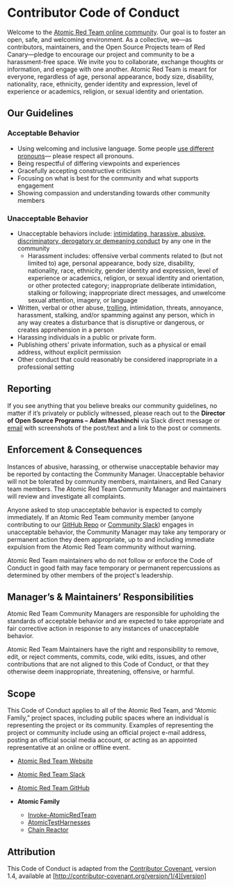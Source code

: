 # Contributor Code of Conduct

Welcome to the [Atomic Red Team online community](https://atomicredteam.io/). Our goal is to foster an open, safe, and welcoming environment. As a collective, we—as contributors, maintainers, and the Open Source Projects team of Red Canary—pledge to encourage our project and community to be a harassment-free space. We invite you to collaborate, exchange thoughts or information, and engage with one another. Atomic Red Team is meant for everyone, regardless of age, personal appearance, body size, disability, nationality, race, ethnicity, gender identity and expression, level of experience or academics, religion, or sexual identity and orientation. 

## Our Guidelines

### Acceptable Behavior

* Using welcoming and inclusive language. Some people [use different pronouns](https://www.npr.org/2021/06/02/996319297/gender-identity-pronouns-expression-guide-lgbtq)— please respect all pronouns.
* Being respectful of differing viewpoints and experiences
* Gracefully accepting constructive criticism
* Focusing on what is best for the community and what supports engagement
* Showing compassion and understanding towards other community members

### Unacceptable Behavior

* Unacceptable behaviors include: [intimidating, harassive, abusive, discriminatory, derogatory or demeaning conduct](https://www.doi.gov/employees/anti-harassment/definitions) by any one in the community
  * Harassment includes: offensive verbal comments related to (but not limited to) age, personal appearance, body size, disability, nationality, race, ethnicity, gender identity and expression, level of experience or academics, religion, or sexual identity and orientation, or other protected category; inappropriate deliberate intimidation, stalking or following; inappropriate direct messages, and unwelcome sexual attention, imagery, or language
* Written, verbal or other abuse, [trolling](https://dictionary.cambridge.org/us/dictionary/english/trolling), intimidation, threats, annoyance, harassment, stalking, and/or spamming against any person, which in any way creates a disturbance that is disruptive or dangerous, or creates apprehension in a person
* Harassing individuals in a public or private form.
* Publishing others' private information, such as a physical or email address, without explicit permission
* Other conduct that could reasonably be considered inappropriate in a professional setting

## Reporting

If you see anything that you believe breaks our community guidelines, no matter if it’s privately or publicly witnessed, please reach out to the **Director of Open Source Programs – Adam Mashinchi** via Slack direct message or [email](mailto:opensource@redcanary.com) with screenshots of the post/text and a link to the post or comments.

## Enforcement & Consequences

Instances of abusive, harassing, or otherwise unacceptable behavior may be reported by contacting the Community Manager. Unacceptable behavior will not be tolerated by community members, maintainers, and Red Canary team members.  The Atomic Red Team Community Manager and maintainers will review and investigate all complaints. 

Anyone asked to stop unacceptable behavior is expected to comply immediately. If an Atomic Red Team community member (anyone contributing to our [GitHub Repo](https://github.com/redcanaryco/atomic-red-team) or [Community Slack](https://slack.atomicredteam.io/)) engages in unacceptable behavior, the Community Manager may take any temporary or permanent action they deem appropriate, up to and including immediate expulsion from the Atomic Red Team community without warning.

Atomic Red Team maintainers who do not follow or enforce the Code of Conduct in good faith may face temporary or permanent repercussions as determined by other members of the project's leadership.

## Manager’s & Maintainers’ Responsibilities

Atomic Red Team Community Managers are responsible for upholding the standards of acceptable behavior and are expected to take appropriate and fair corrective action in response to any instances of unacceptable behavior.

Atomic Red Team Maintainers have the right and responsibility to remove, edit, or reject comments, commits, code, wiki edits, issues, and other contributions that are not aligned to this Code of Conduct, or that they otherwise deem inappropriate, threatening, offensive, or harmful.

## Scope

This Code of Conduct applies to all of the Atomic Red Team, and “Atomic Family,” project spaces, including public spaces where an individual is representing the project or its community. Examples of representing the project or community include using an official project e-mail address, posting an official social media account, or acting as an appointed representative at an online or offline event.

* [Atomic Red Team Website](https://atomicredteam.io/)

* [Atomic Red Team Slack](https://slack.atomicredteam.io/)

* [Atomic Red Team GitHub](https://github.com/redcanaryco/atomic-red-team)

* **Atomic Family**  
  * [Invoke-AtomicRedTeam](https://github.com/redcanaryco/invoke-atomicredteam) 
  * [AtomicTestHarnesses](https://github.com/redcanaryco/atomictestharnesses) 
  * [Chain Reactor](https://github.com/redcanaryco/chain-reactor) 

## Attribution

This Code of Conduct is adapted from the [Contributor Covenant][homepage], version 1.4, available at [http://contributor-covenant.org/version/1/4][version]

[homepage]: http://contributor-covenant.org
[version]: http://contributor-covenant.org/version/1/4/
